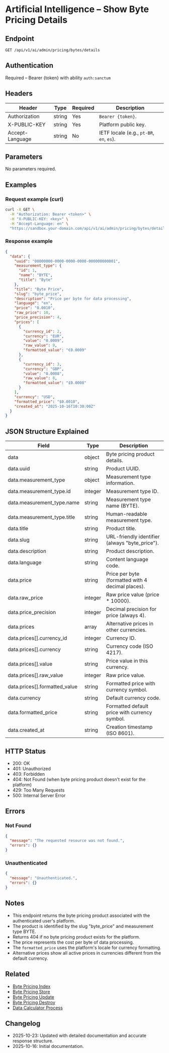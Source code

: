 # Artificial Intelligence – Show Byte Pricing Details

## Endpoint

```
GET /api/v1/ai/admin/pricing/bytes/details
```

## Authentication

Required – Bearer {token} with ability `auth:sanctum`

## Headers

| Header           | Type   | Required | Description |
| ---------------- | ------ | -------- | ----------- |
| Authorization    | string | Yes      | `Bearer {token}`. |
| X-PUBLIC-KEY     | string | Yes      | Platform public key. |
| Accept-Language  | string | No       | IETF locale (e.g., `pt-BR`, `en`, `es`). |

## Parameters

No parameters required.

## Examples

### Request example (curl)

```bash
curl -X GET \
  -H "Authorization: Bearer <token>" \
  -H "X-PUBLIC-KEY: <key>" \
  -H "Accept-Language: en" \
  "https://sandbox.your-domain.com/api/v1/ai/admin/pricing/bytes/details"
```

### Response example

```json
{
  "data": {
    "uuid": "00000000-0000-0000-0000-000000000001",
    "measurement_type": {
      "id": 1,
      "name": "BYTE",
      "title": "Byte"
    },
    "title": "Byte Price",
    "slug": "byte_price",
    "description": "Price per byte for data processing",
    "language": "en",
    "price": "0.0010",
    "raw_price": 10,
    "price_precision": 4,
    "prices": [
      {
        "currency_id": 2,
        "currency": "EUR",
        "value": "0.0009",
        "raw_value": 9,
        "formatted_value": "€0.0009"
      },
      {
        "currency_id": 3,
        "currency": "GBP",
        "value": "0.0008",
        "raw_value": 8,
        "formatted_value": "£0.0008"
      }
    ],
    "currency": "USD",
    "formatted_price": "$0.0010",
    "created_at": "2025-10-16T10:30:00Z"
  }
}
```

## JSON Structure Explained

| Field                          | Type    | Description |
| ------------------------------ | ------- | ----------- |
| data                           | object  | Byte pricing product details. |
| data.uuid                      | string  | Product UUID. |
| data.measurement_type          | object  | Measurement type information. |
| data.measurement_type.id       | integer | Measurement type ID. |
| data.measurement_type.name     | string  | Measurement type name (BYTE). |
| data.measurement_type.title    | string  | Human-readable measurement type. |
| data.title                     | string  | Product title. |
| data.slug                      | string  | URL-friendly identifier (always "byte_price"). |
| data.description               | string  | Product description. |
| data.language                  | string  | Content language code. |
| data.price                     | string  | Price per byte (formatted with 4 decimal places). |
| data.raw_price                 | integer | Raw price value (price * 10000). |
| data.price_precision           | integer | Decimal precision for price (always 4). |
| data.prices                    | array   | Alternative prices in other currencies. |
| data.prices[].currency_id      | integer | Currency ID. |
| data.prices[].currency         | string  | Currency code (ISO 4217). |
| data.prices[].value            | string  | Price value in this currency. |
| data.prices[].raw_value        | integer | Raw price value. |
| data.prices[].formatted_value  | string  | Formatted price with currency symbol. |
| data.currency                  | string  | Default currency code. |
| data.formatted_price           | string  | Formatted default price with currency symbol. |
| data.created_at                | string  | Creation timestamp (ISO 8601). |

## HTTP Status

- 200: OK
- 401: Unauthorized
- 403: Forbidden
- 404: Not Found (when byte pricing product doesn't exist for the platform)
- 429: Too Many Requests
- 500: Internal Server Error

## Errors

### Not Found

```json
{
  "message": "The requested resource was not found.",
  "errors": {}
}
```

### Unauthenticated

```json
{
  "message": "Unauthenticated.",
  "errors": {}
}
```

## Notes

- This endpoint returns the byte pricing product associated with the authenticated user's platform.
- The product is identified by the slug "byte_price" and measurement type BYTE.
- Returns 404 if no byte pricing product exists for the platform.
- The price represents the cost per byte of data processing.
- The `formatted_price` uses the platform's locale for currency formatting.
- Alternative prices show all active prices in currencies different from the default currency.

## Related

- [Byte Pricing Index](./BytePricingIndex.md)
- [Byte Pricing Store](./BytePricingStore.md)
- [Byte Pricing Update](./BytePricingUpdate.md)
- [Byte Pricing Destroy](./BytePricingDestroy.md)
- [Data Calculator Process](./DataCalculatorProcess.md)

## Changelog

- 2025-10-23: Updated with detailed documentation and accurate response structure.
- 2025-10-16: Initial documentation.
